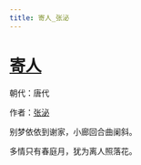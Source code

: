 ```yaml
---
title: 寄人_张泌
---
```


# [寄人](http://so.gushiwen.org/view_47609.aspx)

朝代：唐代

作者：[张泌](http://so.gushiwen.org/author_688.aspx)

别梦依依到谢家，小廊回合曲阑斜。

多情只有春庭月，犹为离人照落花。